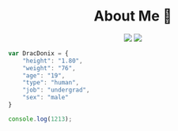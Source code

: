 <h1 align="center"> About Me 💜</h1>
<p align="center">
 <a href="https://discord.com/users/423478579150454786" target"blank_"><img src="https://img.shields.io/badge/Discord%20-7289DA.svg?&style=for-the-badge&logo=discord&logoColor=white"></a>
 <a href="https://www.instagram.com/mali.ackgz_/" target"blank_"><img src="https://img.shields.io/badge/INSTAGRAM%20-DC3175.svg?&style=for-the-badge&logo=instagram&logoColor=white"></a>

```js
var DracDonix = {
    "height": "1.80",
    "weight": "76",
    "age": "19",
    "type": "human",
    "job": "undergrad",
    "sex": "male"
}

console.log(1213);
```
